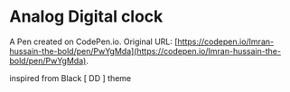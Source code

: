 # Analog Digital clock

A Pen created on CodePen.io. Original URL: [https://codepen.io/Imran-hussain-the-bold/pen/PwYgMda](https://codepen.io/Imran-hussain-the-bold/pen/PwYgMda).

inspired from Black [ DD ] theme